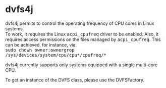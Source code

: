 # dvfs4j
dvfs4j permits to control the operating frequency of CPU cores in Linux systems.</br>
To work, it requires the Linux <tt>acpi_cpufreq</tt> driver to be enabled.
Also, it requires access permissions on the files managed by <tt>acpi_cpufreq</tt>. 
This can be achieved, for instance, via:</br>
<tt>sudo chown owner:ownergrop /sys/devices/system/cpu/cpu\*/cpufreq/\*</tt></br>

dvfs4j currently supports only systems equipped with a single multi-core CPU.

To get an instance of the DVFS class, please use the DVFSFactory.
